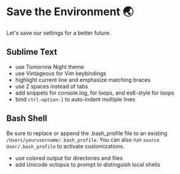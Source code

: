 # Save the Environment 🌏
Let's save our settings for a better future.

## Sublime Text
* use Tomorrow Night theme
* use Vintageous for Vim keybindings
* highlight current line and emphasize matching braces
* use 2 spaces instead of tabs
* add snippets for console.log, for loops, and es6-style for loops
* bind `ctrl-option-]` to auto-indent multiple lines

## Bash Shell
Be sure to replace or append the .bash_profile file to an existing `/Users/yourusername/.bash_profile`. You can also run `source User/.bash_profile` to activate customizations.
* use colored output for directories and files
* add Unicode octopus to prompt to distinguish local shells
